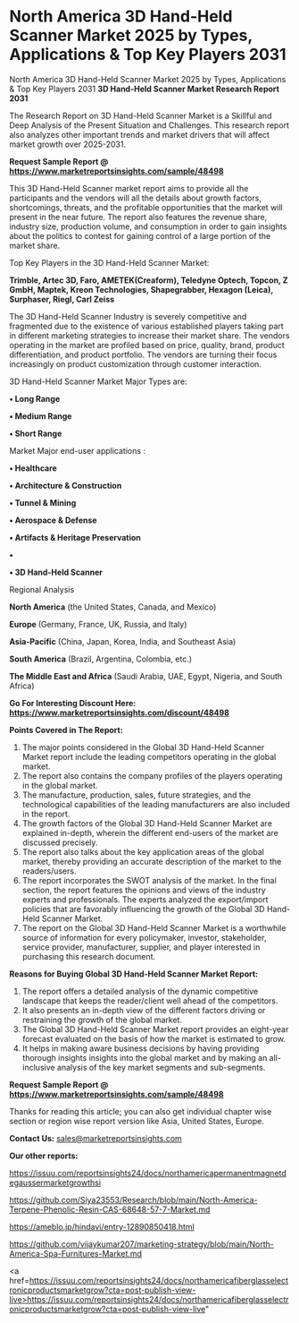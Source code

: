 # North America 3D Hand-Held Scanner Market 2025 by Types, Applications & Top Key Players 2031
North America 3D Hand-Held Scanner Market 2025 by Types, Applications & Top Key Players 2031
<strong>3D Hand-Held Scanner Market Research Report 2031</strong>

The Research Report on 3D Hand-Held Scanner Market is a Skillful and Deep Analysis of the Present Situation and Challenges. This research report also analyzes other important trends and market drivers that will affect market growth over 2025-2031.

<strong>Request Sample Report @ <a href=https://www.marketreportsinsights.com/sample/48498>https://www.marketreportsinsights.com/sample/48498</a></strong>

This 3D Hand-Held Scanner market report aims to provide all the participants and the vendors will all the details about growth factors, shortcomings, threats, and the profitable opportunities that the market will present in the near future. The report also features the revenue share, industry size, production volume, and consumption in order to gain insights about the politics to contest for gaining control of a large portion of the market share.

Top Key Players in the 3D Hand-Held Scanner Market:

<strong>Trimble, Artec 3D, Faro, AMETEK(Creaform), Teledyne Optech, Topcon, Z GmbH, Maptek, Kreon Technologies, Shapegrabber, Hexagon (Leica), Surphaser, Riegl, Carl Zeiss</strong>

The 3D Hand-Held Scanner Industry is severely competitive and fragmented due to the existence of various established players taking part in different marketing strategies to increase their market share. The vendors operating in the market are profiled based on price, quality, brand, product differentiation, and product portfolio. The vendors are turning their focus increasingly on product customization through customer interaction.

3D Hand-Held Scanner Market Major Types are:

<strong>•  Long Range

•  Medium Range

•  Short Range</strong>

Market Major end-user applications :

<strong>•  Healthcare

•  Architecture & Construction

•  Tunnel & Mining

•  Aerospace & Defense

•  Artifacts & Heritage Preservation

•  

•  3D Hand-Held Scanner</strong>

Regional Analysis

</u><strong><b>North America</b></strong> (the United States, Canada, and Mexico)

<strong><b>Europe </b></strong>(Germany, France, UK, Russia, and Italy)

<strong><b>Asia-Pacific</b></strong> (China, Japan, Korea, India, and Southeast Asia)

<strong><b>South America</b></strong> (Brazil, Argentina, Colombia, etc.)

<strong><b>The Middle East and Africa</b></strong> (Saudi Arabia, UAE, Egypt, Nigeria, and South Africa)

<strong>Go For Interesting Discount Here: <a href=https://www.marketreportsinsights.com/discount/48498>https://www.marketreportsinsights.com/discount/48498</a></strong>

<strong>Points Covered in The Report:</strong>
<ol>
  <li>The major points considered in the Global 3D Hand-Held Scanner Market report include the leading competitors operating in the global market.</li>
  <li>The report also contains the company profiles of the players operating in the global market.</li>
  <li>The manufacture, production, sales, future strategies, and the technological capabilities of the leading manufacturers are also included in the report.</li>
  <li>The growth factors of the Global 3D Hand-Held Scanner Market are explained in-depth, wherein the different end-users of the market are discussed precisely.</li>
  <li>The report also talks about the key application areas of the global market, thereby providing an accurate description of the market to the readers/users.</li>
  <li>The report incorporates the SWOT analysis of the market. In the final section, the report features the opinions and views of the industry experts and professionals. The experts analyzed the export/import policies that are favorably influencing the growth of the Global 3D Hand-Held Scanner Market.</li>
  <li>The report on the Global 3D Hand-Held Scanner Market is a worthwhile source of information for every policymaker, investor, stakeholder, service provider, manufacturer, supplier, and player interested in purchasing this research document.</li>
</ol>
<strong>Reasons for Buying Global 3D Hand-Held Scanner Market Report:</strong>

<ol>
  <li>The report offers a detailed analysis of the dynamic competitive landscape that keeps the reader/client well ahead of the competitors.</li>
  <li>It also presents an in-depth view of the different factors driving or restraining the growth of the global market.</li>
  <li>The Global 3D Hand-Held Scanner Market report provides an eight-year forecast evaluated on the basis of how the market is estimated to grow.</li>
  <li>It helps in making aware business decisions by having providing thorough insights insights into the global market and by making an all-inclusive analysis of the key market segments and sub-segments.</li>
</ol>
<strong>Request Sample Report @ <a href=https://www.marketreportsinsights.com/sample/48498>https://www.marketreportsinsights.com/sample/48498</a></strong>


Thanks for reading this article; you can also get individual chapter wise section or region wise report version like Asia, United States, Europe.

<strong>Contact Us:</strong>
sales@marketreportsinsights.com

<strong>Our other reports:</strong>

<a href=https://issuu.com/reportsinsights24/docs/northamericapermanentmagnetdegaussermarketgrowthsi>https://issuu.com/reportsinsights24/docs/northamericapermanentmagnetdegaussermarketgrowthsi</a>

<a href=https://github.com/Siya23553/Research/blob/main/North-America-Terpene-Phenolic-Resin-CAS-68648-57-7-Market.md>https://github.com/Siya23553/Research/blob/main/North-America-Terpene-Phenolic-Resin-CAS-68648-57-7-Market.md</a>

<a href=https://ameblo.jp/hindavi/entry-12890850418.html>https://ameblo.jp/hindavi/entry-12890850418.html</a>

<a href=https://github.com/vijaykumar207/marketing-strategy/blob/main/North-America-Spa-Furnitures-Market.md>https://github.com/vijaykumar207/marketing-strategy/blob/main/North-America-Spa-Furnitures-Market.md</a>

<a href=https://issuu.com/reportsinsights24/docs/northamericafiberglasselectronicproductsmarketgrow?cta=post-publish-view-live>https://issuu.com/reportsinsights24/docs/northamericafiberglasselectronicproductsmarketgrow?cta=post-publish-view-live</a>"
